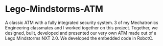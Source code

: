 Lego-Mindstorms-ATM
===========================

A classic ATM with a fully integrated security system. 3 of my Mechatronics Engineering classmates and I worked together on this project. Together, we designed, built, developed and presented our very own ATM made out of a Lego Mindstorms NXT 2.0. We developed the embedded code in RobotC.
